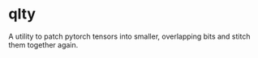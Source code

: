 # qlty
A utility to patch pytorch tensors into smaller, overlapping bits and stitch them together again.
